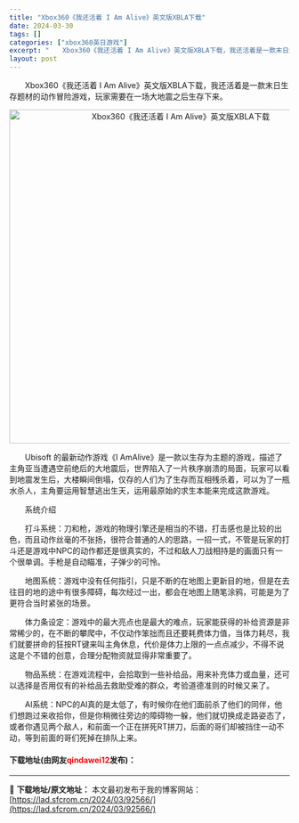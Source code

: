 ```yaml
---
title: "Xbox360《我还活着 I Am Alive》英文版XBLA下载"
date: 2024-03-30
tags: []
categories: ["xbox360英日游戏"]
excerpt: "　　Xbox360《我还活着 I Am Alive》英文版XBLA下载，我还活着是一款末日生存题材的动作冒险游戏，玩家需要在一场大地震之后生存下来。 　　Ubisoft 的最新动作游戏《I AmAlive》是一款以生存为主题的游戏，描述了主角亚当遭遇空前绝后的大地震后，世界陷入了一片秩序崩溃的局面，&hellip;"
layout: post
---
```


 <p>　　Xbox360《我还活着 I Am Alive》英文版XBLA下载，我还活着是一款末日生存题材的动作冒险游戏，玩家需要在一场大地震之后生存下来。</p> <p align="center"><img align="" border="0" src="https://lad.sfcrom.cn/wp-content/uploads/2024/03/20240330_6607e04424ce0.jpg" width="600" alt="Xbox360《我还活着 I Am Alive》英文版XBLA下载" /></p> <p>　　Ubisoft 的最新动作游戏《I AmAlive》是一款以生存为主题的游戏，描述了主角亚当遭遇空前绝后的大地震后，世界陷入了一片秩序崩溃的局面，玩家可以看到地震发生后，大楼瞬间倒塌，仅存的人们为了生存而互相残杀着，可以为了一瓶水杀人，主角要运用智慧逃出生天，运用最原始的求生本能来完成这款游戏。</p> <p>　　系统介绍</p> <p>　　打斗系统：刀和枪，游戏的物理引擎还是相当的不错，打击感也是比较的出色，而且动作丝毫的不张扬，很符合普通的人的思路，一招一式，不管是玩家的打斗还是游戏中NPC的动作都还是很真实的，不过和敌人刀战相持是的画面只有一个很单调。手枪是自动瞄准，子弹少的可怜。</p> <p>　　地图系统：游戏中没有任何指引，只是不断的在地图上更新目的地，但是在去往目的地的途中有很多障碍，每次经过一出，都会在地图上随笔涂鸦，可能是为了更符合当时紧张的场景。</p> <p>　　体力条设定：游戏中的最大亮点也是最大的难点，玩家能获得的补给资源是非常稀少的，在不断的攀爬中，不仅动作笨拙而且还要耗费体力值，当体力耗尽，我们就要拼命的狂按RT键来叫主角休息，代价是体力上限的一点点减少，不得不说这是个不错的创意，合理分配物资就显得非常重要了。</p> <p>　　物品系统：在游戏流程中，会拾取到一些补给品，用来补充体力或血量，还可以选择是否用仅有的补给品去救助受难的群众，考验道德准则的时候又来了。</p> <p>　　AI系统：NPC的AI真的是太低了，有时候你在他们面前杀了他们的同伴，他们想跑过来收拾你，但是你稍微往旁边的障碍物一躲，他们就切换成走路姿态了，或者你遇见两个敌人，和前面一个正在拼死RT拼刀，后面的哥们却被挡住一动不动，等到前面的哥们死掉在排队上来。</p> <p><h4>下载地址(由网友<font color="red">qindawei12</font>发布)：</h4></p> 

---
📖 **下载地址/原文地址：** 本文最初发布于我的博客网站：[https://lad.sfcrom.cn/2024/03/92566/](https://lad.sfcrom.cn/2024/03/92566/)
